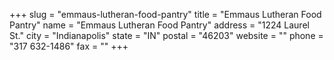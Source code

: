 +++
slug = "emmaus-lutheran-food-pantry"
title = "Emmaus Lutheran Food Pantry"
name = "Emmaus Lutheran Food Pantry"
address = "1224 Laurel St."
city = "Indianapolis"
state = "IN"
postal = "46203"
website = ""
phone = "317 632-1486"
fax = ""
+++
